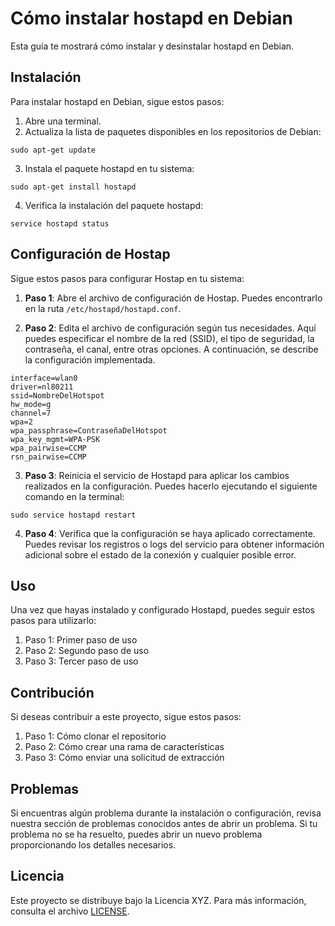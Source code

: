# Cómo instalar hostapd en Debian

Esta guía te mostrará cómo instalar y desinstalar hostapd en Debian.

## Instalación

Para instalar hostapd en Debian, sigue estos pasos:

1. Abre una terminal.
2. Actualiza la lista de paquetes disponibles en los repositorios de Debian:
```shell
sudo apt-get update
```
3. Instala el paquete hostapd en tu sistema:
```shell
sudo apt-get install hostapd
```
4. Verifica la instalación del paquete hostapd:
```shell
service hostapd status
```
## Configuración de Hostap

Sigue estos pasos para configurar Hostap en tu sistema:

1. **Paso 1**: Abre el archivo de configuración de Hostap. Puedes encontrarlo en la ruta `/etc/hostapd/hostapd.conf`.

2. **Paso 2**: Edita el archivo de configuración según tus necesidades. Aquí puedes especificar el nombre de la red (SSID), el tipo de seguridad, la contraseña, el canal, entre otras opciones. A continuación, se describe la configuración implementada.

```shell
interface=wlan0
driver=nl80211
ssid=NombreDelHotspot
hw_mode=g
channel=7
wpa=2
wpa_passphrase=ContraseñaDelHotspot
wpa_key_mgmt=WPA-PSK
wpa_pairwise=CCMP
rsn_pairwise=CCMP
```

3. **Paso 3**: Reinicia el servicio de Hostapd para aplicar los cambios realizados en la configuración. Puedes hacerlo ejecutando el siguiente comando en la terminal:
```shell
sudo service hostapd restart
```

4. **Paso 4**: Verifica que la configuración se haya aplicado correctamente. Puedes revisar los registros o logs del servicio para obtener información adicional sobre el estado de la conexión y cualquier posible error.


## Uso

Una vez que hayas instalado y configurado Hostapd, puedes seguir estos pasos para utilizarlo:

1. Paso 1: Primer paso de uso
2. Paso 2: Segundo paso de uso
3. Paso 3: Tercer paso de uso

## Contribución

Si deseas contribuir a este proyecto, sigue estos pasos:

1. Paso 1: Cómo clonar el repositorio
2. Paso 2: Cómo crear una rama de características
3. Paso 3: Cómo enviar una solicitud de extracción

## Problemas

Si encuentras algún problema durante la instalación o configuración, revisa nuestra sección de problemas conocidos antes de abrir un problema. Si tu problema no se ha resuelto, puedes abrir un nuevo problema proporcionando los detalles necesarios.

## Licencia

Este proyecto se distribuye bajo la Licencia XYZ. Para más información, consulta el archivo [LICENSE](LICENSE).
